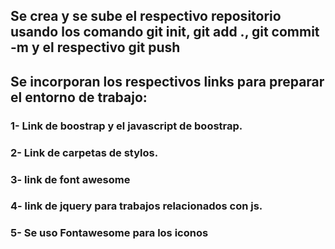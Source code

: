

## Se crea y se sube el respectivo repositorio usando los comando git init, git add ., git commit -m y el respectivo git push

## Se incorporan los respectivos links para preparar el entorno de trabajo: 
### 1- Link de boostrap y el javascript de boostrap.
### 2- Link de carpetas de stylos.
### 3- link de font awesome
### 4- link de jquery para trabajos relacionados con js.
### 5- Se uso Fontawesome para los iconos